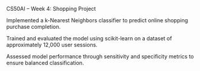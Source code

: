 CS50AI – Week 4: Shopping Project

Implemented a k-Nearest Neighbors classifier to predict online shopping purchase completion.

Trained and evaluated the model using scikit-learn on a dataset of approximately 12,000 user sessions.

Assessed model performance through sensitivity and specificity metrics to ensure balanced classification.
